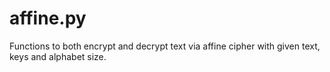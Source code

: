# affine.py
Functions to both encrypt and decrypt text via affine cipher with given text, keys and alphabet size.
